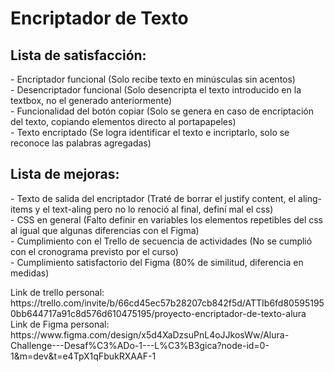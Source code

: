 <h1>Encriptador de Texto</h1>
<h2>Lista de satisfacción:</h2>
- Encriptador funcional (Solo recibe texto en minúsculas sin acentos)<br>
- Desencriptador funcional (Solo desencripta el texto introducido en la textbox, no el generado anteriormente)<br>
- Funcionalidad del botón copiar (Solo se genera en caso de encriptación del texto, copiando elementos directo al portapapeles)<br>
- Texto encriptado (Se logra identificar el texto e incriptarlo, solo se reconoce las palabras agregadas)<br>

<h2>Lista de mejoras:</h2>
- Texto de salida del encriptador (Traté de borrar el justify content, el aling-items y el text-aling pero no lo renoció al final, definí mal el css)<br>
- CSS en general (Falto definir en variables los elementos repetibles del css al igual que algunas diferencias con el Figma)<br>
- Cumplimiento con el Trello de secuencia de actividades (No se cumplió con el cronograma previsto por el curso)<br>
- Cumplimiento satisfactorio del Figma (80% de similitud, diferencia en medidas)<br>

<p>
  Link de trello personal: https://trello.com/invite/b/66cd45ec57b28207cb842f5d/ATTIb6fd805951950bb644717a91c8d576d610475195/proyecto-encriptador-de-texto-alura <br>
  Link de Figma personal: https://www.figma.com/design/x5d4XaDzsuPnL4oJJkosWw/Alura-Challenge---Desaf%C3%ADo-1---L%C3%B3gica?node-id=0-1&m=dev&t=e4TpX1qFbukRXAAF-1
</p>
